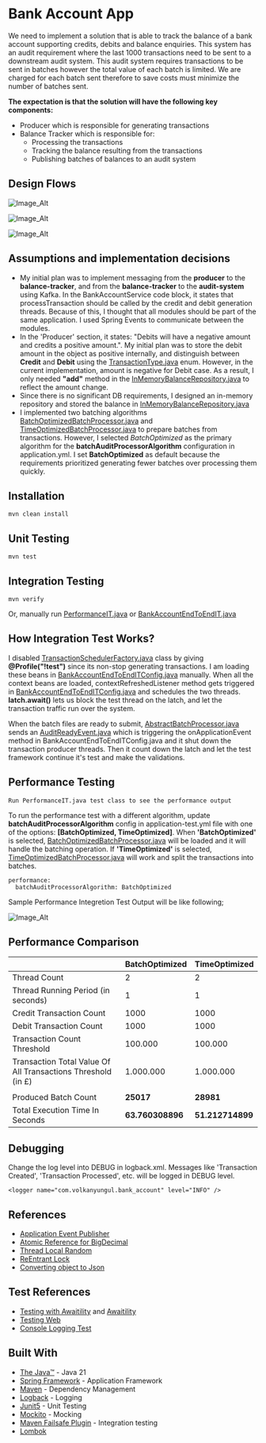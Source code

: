 # Bank Account App

We need to implement a solution that is able to track the balance of a bank account supporting credits, debits and balance enquiries. 
This system has an audit requirement where the last 1000 transactions need to be sent to a downstream audit system. 
This audit system requires transactions to be sent in batches however the total value of each batch is limited. 
We are charged for each batch sent therefore to save costs must minimize the number of batches sent. 

**The expectation is that the solution will have the following key components:**
* Producer which is responsible for generating transactions
* Balance Tracker which is responsible for:
  * Processing the transactions
  * Tracking the balance resulting from the transactions
  * Publishing batches of balances to an audit system

## Design Flows

![Image_Alt](https://github.com/volkanyungul/bank-account/blob/0639177129e241fc93e1043aead8104a0ca0a725/src/main/resources/docs/producerDesignFlow.png)

![Image_Alt](https://github.com/volkanyungul/bank-account/blob/0639177129e241fc93e1043aead8104a0ca0a725/src/main/resources/docs/balanceTrackerDesignFlow.png)

![Image_Alt](https://github.com/volkanyungul/bank-account/blob/0639177129e241fc93e1043aead8104a0ca0a725/src/main/resources/docs/auditSystemDesignFlow.png)

## Assumptions and implementation decisions
* My initial plan was to implement messaging from the **producer** to the **balance-tracker**, and from the **balance-tracker** to the **audit-system** using Kafka. In the BankAccountService code block, 
it states that processTransaction should be called by the credit and debit generation threads. Because of this, I thought that all modules should be part of the same application. I used Spring Events to communicate between the modules.
* In the 'Producer' section, it states: "Debits will have a negative amount and credits a positive amount.". My initial plan was to store the debit amount in the object as positive internally, 
and distinguish between **Credit** and **Debit** using the [TransactionType.java](src/main/java/com/volkanyungul/bank_account/producer/dto/TransactionType.java) enum. 
However, in the current implementation, amount is negative for Debit case. As a result, I only needed **"add"** method in the
[InMemoryBalanceRepository.java](src/main/java/com/volkanyungul/bank_account/balancetracker/repository/InMemoryBalanceRepository.java) to reflect the amount change.
* Since there is no significant DB requirements, I designed an in-memory repository and stored the balance in [InMemoryBalanceRepository.java](src/main/java/com/volkanyungul/bank_account/balancetracker/repository/InMemoryBalanceRepository.java)
* I implemented two batching algorithms [BatchOptimizedBatchProcessor.java](src/main/java/com/volkanyungul/bank_account/auditsystem/service/batchprocessor/BatchOptimizedBatchProcessor.java) and 
[TimeOptimizedBatchProcessor.java](src/main/java/com/volkanyungul/bank_account/auditsystem/service/batchprocessor/TimeOptimizedBatchProcessor.java) to prepare batches from transactions. However,
I selected *BatchOptimized* as the primary algorithm for the **batchAuditProcessorAlgorithm** configuration in application.yml. I set **BatchOptimized** as default because the requirements prioritized generating fewer batches over processing them quickly.

## Installation

```
mvn clean install
```

## Unit Testing

```
mvn test
```

## Integration Testing

```
mvn verify
``` 

Or, manually run [PerformanceIT.java](src/test/java/com/volkanyungul/bank_account/integration/performance/PerformanceIT.java) 
or [BankAccountEndToEndIT.java](src/test/java/com/volkanyungul/bank_account/integration/BankAccountEndToEndIT.java)

## How Integration Test Works? 
I disabled [TransactionSchedulerFactory.java](src/main/java/com/volkanyungul/bank_account/producer/scheduler/TransactionSchedulerFactory.java) class by giving **@Profile("!test")** since its non-stop generating 
transactions. I am loading these beans in [BankAccountEndToEndITConfig.java](src/test/java/com/volkanyungul/bank_account/integration/BankAccountEndToEndITConfig.java) manually. When all the context beans are loaded,
contextRefreshedListener method gets triggered in [BankAccountEndToEndITConfig.java](src/test/java/com/volkanyungul/bank_account/integration/BankAccountEndToEndITConfig.java) and schedules the two threads.
**latch.await()** lets us block the test thread on the latch, and let the transaction traffic run over the system.

When the batch files are ready to submit, [AbstractBatchProcessor.java](src/main/java/com/volkanyungul/bank_account/auditsystem/service/batchprocessor/AbstractBatchProcessor.java) sends an [AuditReadyEvent.java](src/main/java/com/volkanyungul/bank_account/events/AuditReadyEvent.java)
which is triggering the onApplicationEvent method in BankAccountEndToEndITConfig.java and it shut down the transaction producer threads. Then it count down the latch and let the test framework continue it's test and make the validations. 

## Performance Testing
```
Run PerformanceIT.java test class to see the performance output
```

To run the performance test with a different algorithm, update **batchAuditProcessorAlgorithm** config in application-test.yml file with one of the options: **[BatchOptimized, TimeOptimized]**. When **'BatchOptimized'** is selected, [BatchOptimizedBatchProcessor.java](src/main/java/com/volkanyungul/bank_account/auditsystem/service/batchprocessor/BatchOptimizedBatchProcessor.java)
will be loaded and it will handle the batching operation. If **'TimeOptimized'** is selected,
[TimeOptimizedBatchProcessor.java](src/main/java/com/volkanyungul/bank_account/auditsystem/service/batchprocessor/TimeOptimizedBatchProcessor.java) will work and split the transactions
into batches.
```
performance:
  batchAuditProcessorAlgorithm: BatchOptimized
```

Sample Performance Integretion Test Output will be like following; 

![Image_Alt](https://github.com/volkanyungul/bank-account/blob/83febf6fea37869a02b56233562247395bafd23f/src/main/resources/docs/performanceITOutput.png)

## Performance Comparison
|                                                              | **BatchOptimized** | **TimeOptimized** | 
|--------------------------------------------------------------|--------------------|-------------------|
| Thread Count                                                 | 2                  | 2                 |
| Thread Running Period (in seconds)                           | 1                  | 1                 |
| Credit Transaction Count                                     | 1000               | 1000              |
| Debit Transaction Count                                      | 1000               | 1000              | 
| Transaction Count Threshold                                  | 100.000            | 100.000           |
| Transaction Total Value Of All Transactions Threshold (in £) | 1.000.000          | 1.000.000         | 
|                                                              |                    |                   | 
| Produced Batch Count                                         | **25017**          | **28981**         |
| Total Execution Time In Seconds                              | **63.760308896**   | **51.212714899**  |
  
## Debugging
Change the log level into DEBUG in logback.xml. Messages like 'Transaction Created', 'Transaction Processed', etc. will be logged in DEBUG level.
```
<logger name="com.volkanyungul.bank_account" level="INFO" />
```

## References
* [Application Event Publisher](https://www.baeldung.com/spring-events)
* [Atomic Reference for BigDecimal](https://docs.oracle.com/javase/8/docs/api/java/util/concurrent/atomic/AtomicReference.html#updateAndGet-java.util.function.UnaryOperator-)
* [Thread Local Random](https://www.baeldung.com/java-thread-local-random)
* [ReEntrant Lock](https://docs.oracle.com/javase/8/docs/api/java/util/concurrent/locks/ReentrantLock.html)
* [Converting object to Json](https://stackoverflow.com/questions/15786129/converting-java-objects-to-json-with-jackson)

## Test References
* [Testing with Awaitility](https://stackoverflow.com/questions/71346616/how-can-i-await-at-least-specified-amount-of-time-with-awaitility) and [Awaitility](https://www.javadoc.io/doc/org.awaitility/awaitility/2.0.0/index.html)
* [Testing Web](https://spring.io/guides/gs/testing-web)
* [Console Logging Test](https://stackoverflow.com/questions/64880276/how-to-capture-logs-with-logcaptor-or-mockito)

## Built With

* [The Java™](https://docs.oracle.com/javase/tutorial/) - Java 21
* [Spring Framework](https://spring.io/projects/spring-framework) - Application Framework
* [Maven](https://maven.apache.org/) - Dependency Management
* [Logback](https://logback.qos.ch/) - Logging
* [Junit5](https://junit.org/junit5/) - Unit Testing
* [Mockito](https://site.mockito.org/) - Mocking
* [Maven Failsafe Plugin](https://maven.apache.org/surefire/maven-failsafe-plugin/) - Integration testing
* [Lombok](https://projectlombok.org/)